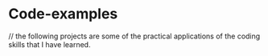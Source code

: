 # Code-examples

// the following projects are some of the practical applications of the coding skills that I have learned.
